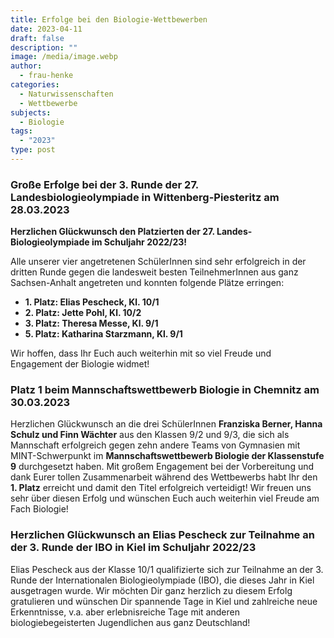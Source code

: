 ```yaml
---
title: Erfolge bei den Biologie-Wettbewerben
date: 2023-04-11
draft: false
description: ""
image: /media/image.webp
author:
  - frau-henke
categories:
  - Naturwissenschaften
  - Wettbewerbe
subjects:
  - Biologie
tags:
  - "2023"
type: post
---
```

### Große Erfolge bei der 3. Runde der 27. Landesbiologieolympiade in Wittenberg-Piesteritz am 28.03.2023

**Herzlichen Glückwunsch den Platzierten der 27. Landes-Biologieolympiade im Schuljahr 2022/23!**

Alle unserer vier angetretenen SchülerInnen sind sehr erfolgreich in der dritten Runde gegen die landesweit besten TeilnehmerInnen aus ganz Sachsen-Anhalt angetreten und konnten folgende Plätze erringen: 

- **1. Platz: Elias Pescheck, Kl. 10/1** 
- **2. Platz: Jette Pohl, Kl. 10/2**
- **3. Platz: Theresa Messe, Kl. 9/1**
- **5. Platz: Katharina Starzmann, Kl. 9/1**

Wir hoffen, dass Ihr Euch auch weiterhin mit so viel Freude und Engagement der Biologie widmet!





### Platz 1 beim Mannschaftswettbewerb Biologie in Chemnitz am 30.03.2023

Herzlichen Glückwunsch an die drei SchülerInnen **Franziska Berner, Hanna Schulz und Finn Wächter** aus den Klassen 9/2 und 9/3, die sich als Mannschaft erfolgreich gegen zehn andere Teams von Gymnasien mit
MINT-Schwerpunkt im **Mannschaftswettbewerb Biologie der Klassenstufe 9** durchgesetzt haben. Mit großem Engagement bei der Vorbereitung und dank Eurer tollen Zusammenarbeit während des Wettbewerbs
habt Ihr den **1. Platz** erreicht und damit den Titel erfolgreich verteidigt! Wir freuen uns sehr über diesen Erfolg und wünschen Euch auch weiterhin viel Freude am Fach Biologie!





### Herzlichen Glückwunsch an Elias Pescheck zur Teilnahme an der 3. Runde der IBO in Kiel im Schuljahr 2022/23

Elias Pescheck aus der Klasse 10/1 qualifizierte sich zur Teilnahme an der 3. Runde der Internationalen Biologieolympiade (IBO), die dieses Jahr in Kiel ausgetragen wurde. Wir möchten Dir ganz herzlich zu diesem Erfolg gratulieren und wünschen Dir spannende Tage in Kiel und zahlreiche neue Erkenntnisse, v.a. aber erlebnisreiche Tage mit anderen biologiebegeisterten Jugendlichen aus ganz Deutschland!
